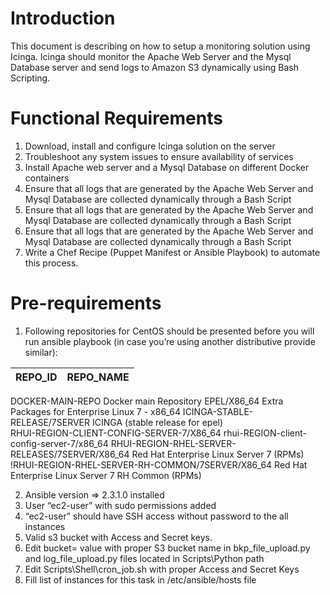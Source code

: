 # Introduction
This document is describing on how to setup a monitoring solution using Icinga. Icinga should monitor the Apache Web Server and the Mysql Database server and send logs to Amazon S3 dynamically using Bash Scripting.

# Functional Requirements
1.	Download, install and configure Icinga solution on the server
2.	Troubleshoot any system issues to ensure availability of services
3.	Install Apache web server and a Mysql Database on different Docker containers
4.	Ensure that all logs that are generated by the Apache Web Server and Mysql Database are collected dynamically through a Bash Script
5.	Ensure that all logs that are generated by the Apache Web Server and Mysql Database are collected dynamically through a Bash Script
6.	Ensure that all logs that are generated by the Apache Web Server and Mysql Database are collected dynamically through a Bash Script
7.	Write a Chef Recipe (Puppet Manifest or Ansible Playbook) to automate this process.

# Pre-requirements
1.	Following repositories for CentOS should be presented before you will run ansible playbook (in case you’re using another distributive provide similar):

|REPO_ID | REPO_NAME |
|--------|-----------|
DOCKER-MAIN-REPO                                               	Docker main Repository
EPEL/X86_64                                                    	Extra Packages for Enterprise Linux 7 - x86_64
ICINGA-STABLE-RELEASE/7SERVER	                                  ICINGA (stable release for epel)  
RHUI-REGION-CLIENT-CONFIG-SERVER-7/X86_64	                      rhui-REGION-client-config-server-7/x86_64
RHUI-REGION-RHEL-SERVER-RELEASES/7SERVER/X86_64	                Red Hat Enterprise Linux Server 7 (RPMs)
!RHUI-REGION-RHEL-SERVER-RH-COMMON/7SERVER/X86_64	              Red Hat Enterprise Linux Server 7 RH Common (RPMs)


2.	Ansible version => 2.3.1.0 installed 
3.	User “ec2-user” with sudo permissions added
4.	“ec2-user” should have SSH access without password to the all instances
5.	Valid s3 bucket with Access and Secret keys. 
6.	Edit bucket= value with proper S3 bucket name in  bkp_file_upload.py and log_file_upload.py files located in Scripts\Python path
7.	Edit Scripts\Shell\cron_job.sh with proper Access and Secret Keys
8.	Fill list of instances for this task in /etc/ansible/hosts file
